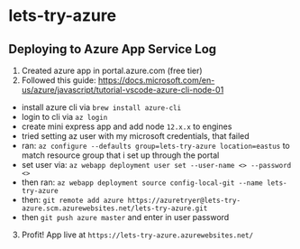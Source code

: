 # lets-try-azure


## Deploying to Azure App Service Log
1. Created azure app in portal.azure.com (free tier)
2. Followed this guide: https://docs.microsoft.com/en-us/azure/javascript/tutorial-vscode-azure-cli-node-01
  - install azure cli via `brew install azure-cli`
  - login to cli via `az login`
  - create mini express app and add node `12.x.x` to engines
  - tried setting az user with my microsoft credentials, that failed
  - ran: `az configure --defaults group=lets-try-azure location=eastus` to match resource group that i set up through the portal
  - set user via: `az webapp deployment user set --user-name <> --password <>`
  - then ran: `az webapp deployment source config-local-git --name lets-try-azure`
  - then: `git remote add azure https://azuretryer@lets-try-azure.scm.azurewebsites.net/lets-try-azure.git`
  - then `git push azure master` and enter in user password
3. Profit! App live at `https://lets-try-azure.azurewebsites.net/`